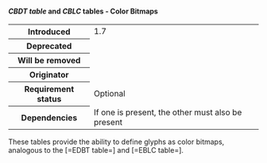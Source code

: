 <h4 id="CBDT-CBLC" role="unfinished"><dfn>CBDT table</dfn> and <dfn>CBLC</dfn> tables - Color Bitmaps</h4>

<table>
    <tr><th>Introduced</th> <td> 1.7 </td> </tr>
    <tr><th>Deprecated</th> <td> </td> </tr>
    <tr><th>Will be removed</th> <td> </td> </tr>
    <tr><th>Originator</th> <td> </td> </tr>
    <tr><th>Requirement status</th> <td> Optional</td> </tr>
    <tr><th>Dependencies</th> <td> If one is present, the other must also be present</td>  </tr>
</table>

These tables provide the ability to define glyphs as color bitmaps, analogous to the [=EDBT table=] and [=EBLC table=].





